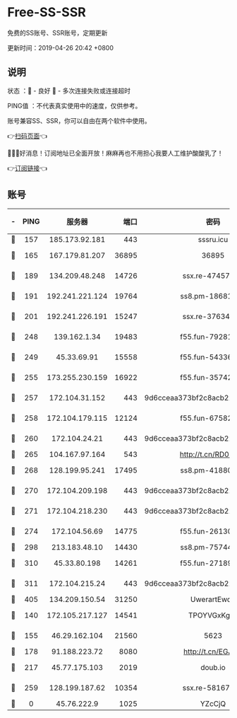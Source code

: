 # Free-SS-SSR

免费的SS账号、SSR账号，定期更新

更新时间：2019-04-26 20:42 +0800

## 说明

状态     ：🙂 - 良好 🙁 - 多次连接失败或连接超时

PING值   ：不代表真实使用中的速度，仅供参考。

账号兼容SS、SSR，你可以自由在两个软件中使用。

👉[扫码页面](https://liesauer.github.io/Free-SS-SSR/)👈

🎉🎉🎉好消息！订阅地址已全面开放！麻麻再也不用担心我要人工维护酸酸乳了！

👉[订阅链接](https://www.liesauer.net/yogurt/subscribe?ACCESS_TOKEN=DAYxR3mMaZAsaqUb)👈

## 账号

|-|PING|服务器|端口|密码|加密方式|区域|
|:----:|:----:|:-----:|-----:|:----:|:----:|:----:|
|🙂|157|185.173.92.181|443|sssru.icu|rc4-md5|RU|
|🙂|165|167.179.81.207|36895|36895|aes-256-cfb|JP|
|🙂|189|134.209.48.248|14726|ssx.re-47457092|aes-256-cfb|US|
|🙂|191|192.241.221.124|19764|ss8.pm-18681063|aes-256-cfb|US|
|🙂|201|192.241.226.191|15247|ssx.re-37634241|aes-256-cfb|US|
|🙂|248|139.162.1.34|19483|f55.fun-79281835|aes-256-cfb|SG|
|🙂|249|45.33.69.91|15558|f55.fun-54336919|aes-256-cfb|US|
|🙂|255|173.255.230.159|16922|f55.fun-35742732|aes-256-cfb|US|
|🙂|257|172.104.31.152|443|9d6cceaa373bf2c8acb22e60b6a58be6|aes-256-cfb|US|
|🙂|258|172.104.179.115|12124|f55.fun-67582155|aes-256-cfb|SG|
|🙂|260|172.104.24.21|443|9d6cceaa373bf2c8acb22e60b6a58be6|aes-256-cfb|US|
|🙂|265|104.167.97.164|543|http://t.cn/RD0D7sx|rc4-md5|CA|
|🙂|268|128.199.95.241|17495|ss8.pm-41880912|aes-256-cfb|SG|
|🙂|270|172.104.209.198|443|9d6cceaa373bf2c8acb22e60b6a58be6|aes-256-cfb|US|
|🙂|271|172.104.218.230|443|9d6cceaa373bf2c8acb22e60b6a58be6|aes-256-cfb|US|
|🙂|274|172.104.56.69|14775|f55.fun-26130837|aes-256-cfb|SG|
|🙂|298|213.183.48.10|14430|ss8.pm-75744161|rc4-md5|RU|
|🙂|310|45.33.80.198|14261|f55.fun-27189216|aes-256-cfb|US|
|🙂|311|172.104.215.24|443|9d6cceaa373bf2c8acb22e60b6a58be6|aes-256-cfb|US|
|🙂|405|134.209.150.54|31250|UwerartEwqe|chacha20|IN|
|🙂|140|172.105.217.127|14541|TPOYVGxKglpi|aes-256-cfb|JP|
|🙂|155|46.29.162.104|21560|5623|aes-128-ctr|RU|
|🙂|178|91.188.223.72|8080|http://t.cn/EGJIyrl|rc4-md5|RU|
|🙂|217|45.77.175.103|2019|doub.io|aes-128-ctr|SG|
|🙂|259|128.199.187.62|10354|ssx.re-58167399|aes-256-cfb|SG|
|🙁|0|45.76.222.9|1025|YZcCjQ|rc4-md5|JP|
